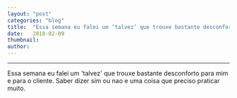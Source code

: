 ```yaml
---
layout:	"post"
categories:	"blog"
title:	"Essa semana eu falei um ‘talvez’ que trouxe bastante desconforto para mim e para o cliente."
date:	2018-02-09
thumbnail:	
author:	
---
```


* * *

Essa semana eu falei um 'talvez' que trouxe bastante desconforto para mim e
para o cliente. Saber dizer sim ou nao e uma coisa que preciso praticar muito.


